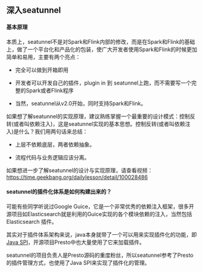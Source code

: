 ## 深入seatunnel

#### 基本原理

本质上，seatunnel不是对Spark和Flink内部的修改，而是在Spark和Flink的基础上，做了一个平台化和产品化的包装，使广大开发者使用Spark和Flink的时候更加简单和易用，主要有两个亮点：

* 完全可以做到开箱即用

* 开发者可以开发自己的插件，plugin in 到 seatunnel上跑，而不需要写一个完整的Spark或者Flink程序

* 当然，seatunnel从v2.0开始，同时支持Spark和Flink。

如果想了解seatunnel的实现原理，建议熟练掌握一个最重要的设计模式：控制反转(或者叫依赖注入)，这是seatunnel实现的基本思想。控制反转(或者叫依赖注入)是什么？我们用两句话来总结：

* 上层不依赖底层，两者依赖抽象。

* 流程代码与业务逻辑应该分离。

如果想进一步了解seatunnel的设计与实现原理，请查看视频：https://time.geekbang.org/dailylesson/detail/100028486

#### seatunnel的插件化体系是如何构建出来的？

可能有些同学听说过Google Guice，它是一个非常优秀的依赖注入框架，很多开源项目如Elasticsearch就是利用的Guice实现的各个模块依赖的注入，当然包括Elasticsearch 插件。

其实对于插件体系架构来说，java本身就带了一个可以用来实现插件化的功能，即[Java SPI](https://docs.oracle.com/javase/tutorial/sound/SPI-intro.html)，开源项目Presto中也大量使用了它来加载插件。

seatunnel的项目负责人是Presto源码的重度粉丝，所以seatunnel参考了Presto的插件管理方式，也使用了Java SPI来实现了插件化的管理。
